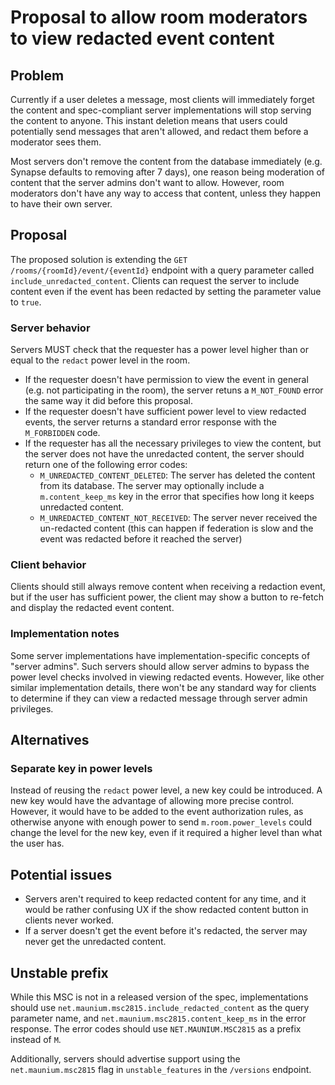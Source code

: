 # Proposal to allow room moderators to view redacted event content
## Problem
Currently if a user deletes a message, most clients will immediately forget the
content and spec-compliant server implementations will stop serving the content
to anyone. This instant deletion means that users could potentially send
messages that aren't allowed, and redact them before a moderator sees them.

Most servers don't remove the content from the database immediately (e.g.
Synapse defaults to removing after 7 days), one reason being moderation of
content that the server admins don't want to allow. However, room moderators
don't have any way to access that content, unless they happen to have their own
server.

## Proposal
The proposed solution is extending the `GET /rooms/{roomId}/event/{eventId}`
endpoint with a query parameter called `include_unredacted_content`. Clients
can request the server to include content even if the event has been redacted
by setting the parameter value to `true`.

### Server behavior
Servers MUST check that the requester has a power level higher than or equal to
the `redact` power level in the room.

* If the requester doesn't have permission to view the event in general (e.g.
  not participating in the room), the server retuns a `M_NOT_FOUND` error the
  same way it did before this proposal.
* If the requester doesn't have sufficient power level to view redacted events,
  the server returns a standard error response with the `M_FORBIDDEN` code.
* If the requester has all the necessary privileges to view the content, but
  the server does not have the unredacted content, the server should return one
  of the following error codes:
  * `M_UNREDACTED_CONTENT_DELETED`: The server has deleted the content from its
    database. The server may optionally include a `m.content_keep_ms` key in
    the error that specifies how long it keeps unredacted content.
  * `M_UNREDACTED_CONTENT_NOT_RECEIVED`: The server never received the
    un-redacted content (this can happen if federation is slow and the event
    was redacted before it reached the server)

### Client behavior
Clients should still always remove content when receiving a redaction event,
but if the user has sufficient power, the client may show a button to re-fetch
and display the redacted event content.

### Implementation notes
Some server implementations have implementation-specific concepts of "server
admins". Such servers should allow server admins to bypass the power level
checks involved in viewing redacted events. However, like other similar
implementation details, there won't be any standard way for clients to
determine if they can view a redacted message through server admin privileges.

## Alternatives
### Separate key in power levels
Instead of reusing the `redact` power level, a new key could be introduced.
A new key would have the advantage of allowing more precise control. However,
it would have to be added to the event authorization rules, as otherwise
anyone with enough power to send `m.room.power_levels` could change the level
for the new key, even if it required a higher level than what the user has.

## Potential issues
* Servers aren't required to keep redacted content for any time, and it would
  be rather confusing UX if the show redacted content button in clients never
  worked.
* If a server doesn't get the event before it's redacted, the server may never
  get the unredacted content.

## Unstable prefix
While this MSC is not in a released version of the spec, implementations should
use `net.maunium.msc2815.include_redacted_content` as the query parameter name,
and `net.maunium.msc2815.content_keep_ms` in the error response. The error
codes should use `NET.MAUNIUM.MSC2815` as a prefix instead of `M`.

Additionally, servers should advertise support using the `net.maunium.msc2815`
flag in `unstable_features` in the `/versions` endpoint.
